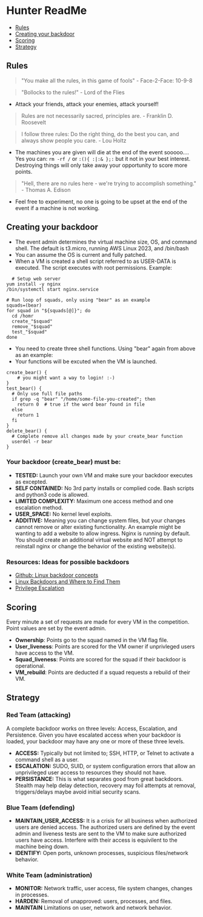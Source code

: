 # Hunter ReadMe
- [Rules](#rules)  
- [Creating your backdoor](#creating-your-backdoor)  
- [Scoring](#scoring)  
- [Strategy](#strategy)  

## Rules
> "You make all the rules, in this game of fools" - Face-2-Face: 10-9-8

> "Bollocks to the rules!" - Lord of the Flies
- Attack your friends, attack your enemies, attack yourself!


> Rules are not necessarily sacred, principles are. - Franklin D. Roosevelt

> I follow three rules: Do the right thing, do the best you can, and always show people you care. - Lou Holtz
- The machines you are given will die at the end of the event sooooo....  Yes you can: `rm -rf /` or `:(){ :|:& };:` but it not in your best interest.  Destroying things will only take away your opportunity to score more points.

> "Hell, there are no rules here - we're trying to accomplish something." - Thomas A. Edison
- Feel free to experiment, no one is going to be upset at the end of the event if a machine is not working.

## Creating your backdoor
- The event admin determines the virtual machine size, OS, and command shell.  The default is t3.micro, running AWS Linux 2023, and /bin/bash
- You can assume the OS is current and fully patched.
- When a VM is created a shell script referred to as USER-DATA is executed. The script executes with root permissions. Example:
```
  # Setup web server
yum install -y nginx
/bin/systemctl start nginx.service

# Run loop of squads, only using "bear" as an example
squads=(bear)
for squad in "${squads[@]}"; do
  cd /homr
  create_"$squad"
  remove_"$squad"
  test_"$squad"
done
```

- You need to create three shell functions.  Using "bear" again from above as an example:
- Your functions will be excuted when the VM is launched.
```
create_bear() {
    # you might want a way to login! :-)
}
test_bear() {
  # Only use full file paths
  if grep -q "bear" "/home/some-file-you-created"; then
    return 0  # true if the word bear found in file
  else
    return 1 
  fi
}
delete_bear() {
  # Complete remove all changes made by your create_bear function
  userdel -r bear
}
```
### Your backdoor (create_bear) must be:
- __TESTED:__  Launch your own VM and make sure your backdoor executes as excepted.
- __SELF CONTAINED:__  No 3rd party installs or complied code.  Bash scripts and python3 code is allowed.
- __LIMITED COMPLEXITY:__ Maximum one access method and one escalation method.
- __USER_SPACE:__  No kernel level exploits.
- __ADDITIVE:__  Meaning you can change system files, but your changes cannot remove or alter existing functionality.  An example might be wanting to add a website to allow ingress.  Nginx is running by default.   You should create an additional virtual website and NOT attempt to reinstall nginx or change the behavior of the existing website(s).

### Resources: Ideas for possible backdoors
- [Github: Linux backdoor concepts](https://github.com/gquere/linux_backdooring)
- [Linux Backdoors and Where to Find Them](https://fahmifj.github.io/articles/linux-backdoors-and-where-to-find-them/)
- [Privilege Escalation](https://book.hacktricks.wiki/en/linux-hardening/privilege-escalation/index.html)
## Scoring
Every minute a set of requests are made for every VM in the competition.  Point values are set by the event admin.
- __Ownership__: Points go to the squad named in the VM flag file.
- __User_liveness__: Points are scored for the VM owner if unprivleged users have access to the VM.
- __Squad_liveness__: Points are scored for the squad if their backdoor is operational.
- __VM_rebuild__: Points are deducted if a squad requests a rebuild of their VM.

## Strategy
### Red Team (attacking)
A complete backdoor works on three levels: Access, Escalation, and Persistence.  Given you have escalated access when your backdoor is loaded, your backdoor may have any one or more of these three levels.
- __ACCESS:__ Typically but not limited to; SSH, HTTP, or Telnet to activate a command shell as a user.
- __ESCALATION:__ SUDO, SUID, or system configuration errors that allow an unprivileged user access to resources they should not have.
- __PERSISTANCE:__ This is what separates good from great backdoors.  Stealth may help delay detection, recovery may foil attempts at removal, triggers/delays maybe avoid initial security scans.

### Blue Team (defending)
- __MAINTAIN_USER_ACCESS:__ It is a crisis for all business when authorized users are denied access.  The authorized users are defined by the event admin and liveness tests are sent to the VM to make sure authorized users have access.  Interfere with their access is equivilent to the machine being down.
- __IDENTIFY:__ Open ports, unknown processes, suspicious files/network behavior.

### White Team (administration)
- __MONITOR:__ Network traffic, user access, file system changes, changes in processes.
- __HARDEN:__ Removal of unapproved: users, processes, and files.
- __MAINTAIN__ Limitations on user, network and network behavior.
